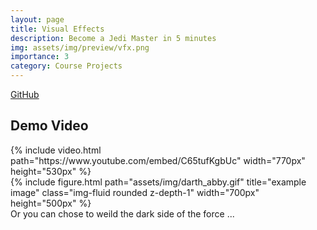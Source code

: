 ```yaml
---
layout: page
title: Visual Effects
description: Become a Jedi Master in 5 minutes
img: assets/img/preview/vfx.png
importance: 3
category: Course Projects
---
```


<!-- hyperlink icon  -->
<div class="row" style="margin-bottom: 20px;">
    <!-- github icon -->
    <div class="col-sm mt-3 mt-md-0 text-center">
        <div class="icon-with-text">
            <a href="https://github.com/KenYu910645/VFX2022.git" target="_blank" rel="noopener noreferrer">
            <span class="icon-text h3">GitHub</span>
            <i class="fa-brands fa-github h3"></i></a>
        </div>
    </div>
</div>

##  Demo Video 
<!-- youtube  -->
<div class="row justify-content-sm-center">
    <div class="col-sm-12">
        {% include video.html path="https://www.youtube.com/embed/C65tufKgbUc" width="770px" height="530px" %}
    </div>
</div>

<div class="row justify-content-sm-center">
    <div class="col-sm-6 mt-3 mt-md-0">
        {% include figure.html path="assets/img/darth_abby.gif" title="example image" class="img-fluid rounded z-depth-1" width="700px" height="500px" %}
    </div>
</div>
<div class="caption">
    Or you can chose to weild the dark side of the force ...
</div>
